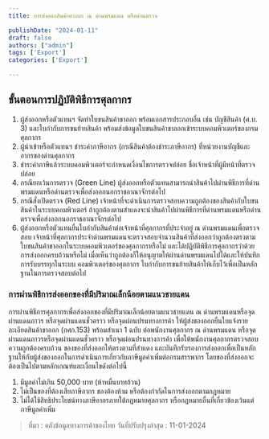 ```yaml
---
title: การส่งออกสินค้าทางบก ณ ด่านพรมแดน หรือด่านตรวจ

publishDate: "2024-01-11"
draft: false
authors: ["admin"]
tags: ['Export']
categories: ['Export']

---
```


## ขั้นตอนการปฏิบัติพิธีการศุลกากร

1. ผู้ส่งออกหรือตัวแทนฯ จัดทําใบขนสินค้าขาออก พร้อมเอกสารประกอบอื่น เช่น บัญชีสินค้า (ศ.บ. 3) และใบกํากับการขนย้ายสินค้า พร้อมส่งข้อมูลใบขนสินค้าขาออกเข้าระบบคอมพิวเตอร์ของกรมศุลกากร
2. ผู้นําเข้าหรือตัวแทนฯ ชําระค่าภาษีอากร (กรณีสินค้าต้องชําระภาษีอากร) ที่หน่วยงานบัญชีและอากรของด่านศุลกากร
3. ชําระค่าภาษีแล้วระบบคอมพิวเตอร์จะกําหนดเงื่อนไขการตรวจปล่อย ชื่อเจ้าหน้าที่ผู้มีหน้าที่ตรวจปล่อย
4. กรณียกเว้นการตรวจ (Green Line) ผู้ส่งออกหรือตัวแทนสามารถนําสินค้าไปผ่านพิธีการที่ด่านพรมแดนหรือด่านตรวจเพื่อส่งออกนอกราชอาณาจักรต่อไป
5. กรณีสั่งเปิดตรวจ (Red Line) เจ้าหน้าที่จะดําเนินการตรวจสอบความถูกต้องของสินค้ากับใบขนสินค้าในระบบคอมพิวเตอร์ ถ้าถูกต้องตามสําแดงจะนําสินค้าไปผ่านพิธีการที่ด่านพรมแดนหรือด่านตรวจเพื่อส่งออกนอกราชอาณาจักรต่อไป
6. ผู้ส่งออกหรือตัวแทนยื่นใบกํากับสินค้าต่อเจ้าหน้าที่ศุลกากรที่ประจําอยู่ ณ ด่านพรมแดนเพื่อตรวจสอบ เจ้าหน้าที่ศุลกากรประจําด่านพรมแดนจะตรวจสอบจํานวนสินค้าที่ส่งออกว่าถูกต้องตรงตามใบขนสินค้าขาออกในระบบคอมพิวเตอร์ของศุลกากรหรือไม่ และได้ปฏิบัติพิธีการศุลกากรว่าด้วยการส่งออกครบถ้วนหรือไม่ เมื่อเห็นว่าถูกต้องก็ให้อนุญาตให้ผ่านด่านพรมแดนไปได้และให้บันทึกการรับบรรทุกในระบบ คอมพิวเตอร์ของศุลกากร ใบกํากับการขนย้ายสินค้าให้เก็บไว้เพื่อเป็นหลักฐานในการตรวจสอบต่อไป

### การผ่านพิธีการส่งออกของที่มีปริมาณเล็กน้อยตามแนวชายแดน

การผ่านพิธีการศุลกากรเพื่อส่งออกของที่มีปริมาณเล็กน้อยตามแนวชายแดน ณ ด่านพรมแดนหรือจุดผ่านแดนถาวร หรือจุดผ่านแดนชั่วคราว หรือจุดผ่อนปรนทางการค้า ให้ผู้ส่งของออกยื่นใบแจ้งรายละเอียดสินค้าขาออก (กศก.153) พร้อมสําเนา 1 ฉบับ ต่อพนักงานศุลกากร ณ ด่านพรมแดน หรือจุดผ่านแดนถาวรหรือจุดผ่านแดนชั่วคราว หรือจุดผ่อนปรนทางการค้า เพื่อให้พนักงานศุลกากรตรวจสอบความถูกต้องครบถ้วน ของของที่ส่งออกให้ตรงตามที่สําแดง และบันทึกรับรองการส่งออกเพื่อเป็นหลักฐานให้กับผู้ส่งของออกในการดําเนินการเกี่ยวกับภาษีมูลค่าเพิ่มต่อกรมสรรพากร โดยของที่ส่งออกจะต้องเป็นไปตามหลักเกณฑ์และเงื่อนไขดังต่อไปนี้

1. มีมูลค่าไม่เกิน 50,000 บาท (ห้าหมื่นบาทถ้วน)
2. ไม่เป็นของที่ต้องเสียภาษีอากร ของต้องห้าม หรือต้องกํากัดในการส่งออกตามกฎหมาย
3. ไม่ได้ใช้สิทธิประโยชน์ทางภาษีอากรภายใต้กฎหมายศุลกากร หรือกฎหมายอื่นที่เกี่ยวข้องเว้นแต่ภาษีมูลค่าเพิ่ม


> ที่มา : คลังข้อมูลทางการค้าของไทย 
> วันที่ปรับปรุงล่าสุด : 11-01-2024